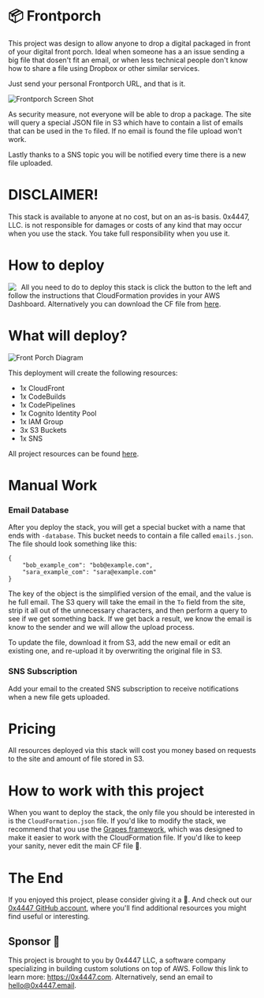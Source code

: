 # 📦 Frontporch

This project was design to allow anyone to drop a digital packaged in front of your digital front porch. Ideal when someone has a an issue sending a big file that dosen't fit an email, or when less technical people don't know how to share a file using Dropbox or other similar services.

Just send your personal Frontporch URL, and that is it.

![Frontporch Screen Shot](https://raw.githubusercontent.com/0x4447/0x4447_product_front_porch/assets/screen_shot.png)

As security measure, not everyone will be able to drop a package. The site will query a special JSON file in S3 which have to contain a list of emails that can be used in the `To` filed. If no email is found the file upload won't work.

Lastly thanks to a SNS topic you will be notified every time there is a new file uploaded.

# DISCLAIMER!

This stack is available to anyone at no cost, but on an as-is basis. 0x4447, LLC. is not responsible for damages or costs of any kind that may occur when you use the stack. You take full responsibility when you use it.

# How to deploy

<a target="_blank" href="https://console.aws.amazon.com/cloudformation/home#/stacks/new?stackName=zer0x4447-Frontporch&templateURL=https://s3.amazonaws.com/0x4447-drive-cloudformation/frontporch.json">
<img align="left" style="float: left; margin: 0 10px 0 0;" src="https://s3.amazonaws.com/cloudformation-examples/cloudformation-launch-stack.png"></a>

All you need to do to deploy this stack is click the button to the left and follow the instructions that CloudFormation provides in your AWS Dashboard. Alternatively you can download the CF file from [here](https://s3.amazonaws.com/0x4447-drive-cloudformation/frontporch.json).

# What will deploy?

![Front Porch Diagram](https://raw.githubusercontent.com/0x4447/0x4447_product_front_porch/assets/diagram.png)

This deployment will create the following resources:

- 1x CloudFront
- 1x CodeBuilds
- 1x CodePipelines
- 1x Cognito Identity Pool
- 1x IAM Group
- 3x S3 Buckets
- 1x SNS

All project resources can be found [here](https://github.com/topics/0x4447-frontporch).

# Manual Work

### Email Database

After you deploy the stack, you will get a special bucket with a name that ends with `-database`. This bucket needs to contain a file called `emails.json`. The file should look something like this:

```
{
	"bob_example_com": "bob@example.com",
	"sara_example_com": "sara@example.com"
}
```

The key of the object is the simplified version of the email, and the value is he full email. The S3 query will take the email in the `To` field from the site, strip it all out of the unnecessary characters, and then perform a query to see if we get something back. If we get back a result, we know the email is know to the sender and we will allow the upload process.

To update the file, download it from S3, add the new email or edit an existing one, and re-upload it by overwriting the original file in S3.

### SNS Subscription

Add your email to the created SNS subscription to receive notifications when a new file gets uploaded.

# Pricing

All resources deployed via this stack will cost you money based on requests to the site and amount of file stored in S3.

# How to work with this project

When you want to deploy the stack, the only file you should be interested in is the `CloudFormation.json` file. If you'd like to modify the stack, we recommend that you use the [Grapes framework](https://github.com/0x4447/0x4447-cli-node-grapes), which was designed to make it easier to work with the CloudFormation file. If you'd like to keep your sanity, never edit the main CF file 🤪.

# The End

If you enjoyed this project, please consider giving it a 🌟. And check out our [0x4447 GitHub account](https://github.com/0x4447), where you'll find additional resources you might find useful or interesting.

## Sponsor 🎊

This project is brought to you by 0x4447 LLC, a software company specializing in building custom solutions on top of AWS. Follow this link to learn more: https://0x4447.com. Alternatively, send an email to [hello@0x4447.email](mailto:hello@0x4447.email?Subject=Hello%20From%20Repo&Body=Hi%2C%0A%0AMy%20name%20is%20NAME%2C%20and%20I%27d%20like%20to%20get%20in%20touch%20with%20someone%20at%200x4447.%0A%0AI%27d%20like%20to%20discuss%20the%20following%20topics%3A%0A%0A-%20LIST_OF_TOPICS_TO_DISCUSS%0A%0ASome%20useful%20information%3A%0A%0A-%20My%20full%20name%20is%3A%20FIRST_NAME%20LAST_NAME%0A-%20My%20time%20zone%20is%3A%20TIME_ZONE%0A-%20My%20working%20hours%20are%20from%3A%20TIME%20till%20TIME%0A-%20My%20company%20name%20is%3A%20COMPANY%20NAME%0A-%20My%20company%20website%20is%3A%20https%3A%2F%2F%0A%0ABest%20regards.).

